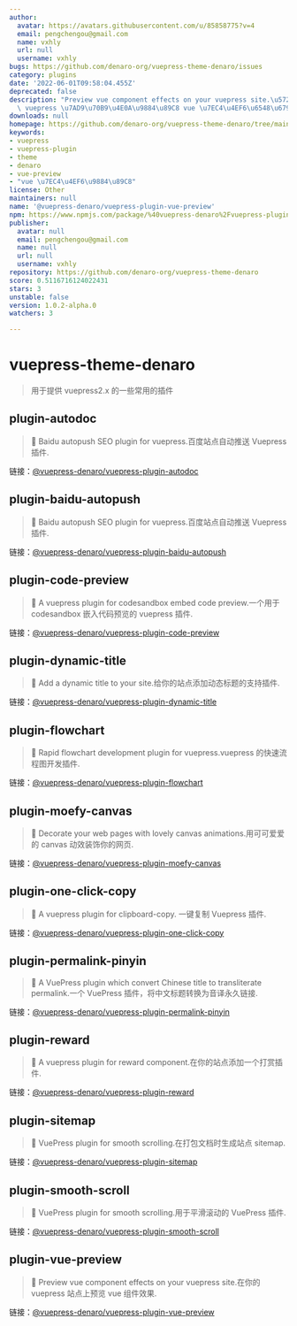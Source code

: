 ```yaml
---
author:
  avatar: https://avatars.githubusercontent.com/u/85858775?v=4
  email: pengchengou@gmail.com
  name: vxhly
  url: null
  username: vxhly
bugs: https://github.com/denaro-org/vuepress-theme-denaro/issues
category: plugins
date: '2022-06-01T09:58:04.455Z'
deprecated: false
description: "Preview vue component effects on your vuepress site.\u5728\u4F60\u7684\
  \ vuepress \u7AD9\u70B9\u4E0A\u9884\u89C8 vue \u7EC4\u4EF6\u6548\u679C."
downloads: null
homepage: https://github.com/denaro-org/vuepress-theme-denaro/tree/main/packages/@vuepress-denaro/plugin-vue-preview#readme
keywords:
- vuepress
- vuepress-plugin
- theme
- denaro
- vue-preview
- "vue \u7EC4\u4EF6\u9884\u89C8"
license: Other
maintainers: null
name: '@vuepress-denaro/vuepress-plugin-vue-preview'
npm: https://www.npmjs.com/package/%40vuepress-denaro%2Fvuepress-plugin-vue-preview
publisher:
  avatar: null
  email: pengchengou@gmail.com
  name: null
  url: null
  username: vxhly
repository: https://github.com/denaro-org/vuepress-theme-denaro
score: 0.5116716124022431
stars: 3
unstable: false
version: 1.0.2-alpha.0
watchers: 3

---
```


# vuepress-theme-denaro

> 用于提供 vuepress2.x 的一些常用的插件

## plugin-autodoc

> :tada: Baidu autopush SEO plugin for vuepress.百度站点自动推送 Vuepress 插件.

链接：[@vuepress-denaro/vuepress-plugin-autodoc](https://github.com/denaro-org/vuepress-theme-denaro/tree/main/packages/%40vuepress-denaro/plugin-autodoc)

## plugin-baidu-autopush

> :tada: Baidu autopush SEO plugin for vuepress.百度站点自动推送 Vuepress 插件.

链接：[@vuepress-denaro/vuepress-plugin-baidu-autopush](https://github.com/denaro-org/vuepress-theme-denaro/tree/main/packages/%40vuepress-denaro/plugin-baidu-autopush)

## plugin-code-preview

> :tada: A vuepress plugin for codesandbox embed code preview.一个用于 codesandbox 嵌入代码预览的 vuepress 插件.

链接：[@vuepress-denaro/vuepress-plugin-code-preview](https://github.com/denaro-org/vuepress-theme-denaro/tree/main/packages/%40vuepress-denaro/plugin-code-preview)

## plugin-dynamic-title

> :tada: Add a dynamic title to your site.给你的站点添加动态标题的支持插件.

链接：[@vuepress-denaro/vuepress-plugin-dynamic-title](https://github.com/denaro-org/vuepress-theme-denaro/tree/main/packages/%40vuepress-denaro/plugin-dynamic-title)

## plugin-flowchart

> :tada: Rapid flowchart development plugin for vuepress.vuepress 的快速流程图开发插件.

链接：[@vuepress-denaro/vuepress-plugin-flowchart](https://github.com/denaro-org/vuepress-theme-denaro/tree/main/packages/%40vuepress-denaro/plugin-flowchart)

## plugin-moefy-canvas

> :tada: Decorate your web pages with lovely canvas animations.用可可爱爱的 canvas 动效装饰你的网页.

链接：[@vuepress-denaro/vuepress-plugin-moefy-canvas](https://github.com/denaro-org/vuepress-theme-denaro/tree/main/packages/%40vuepress-denaro/plugin-moefy-canvas)

## plugin-one-click-copy

> :tada: A vuepress plugin for clipboard-copy. 一键复制 Vuepress 插件.

链接：[@vuepress-denaro/vuepress-plugin-one-click-copy](https://github.com/denaro-org/vuepress-theme-denaro/tree/main/packages/%40vuepress-denaro/plugin-one-click-copy)

## plugin-permalink-pinyin

> :tada: A VuePress plugin which convert Chinese title to transliterate permalink.一个 VuePress 插件，将中文标题转换为音译永久链接.

链接：[@vuepress-denaro/vuepress-plugin-permalink-pinyin](https://github.com/denaro-org/vuepress-theme-denaro/tree/main/packages/%40vuepress-denaro/plugin-permalink-pinyin)

## plugin-reward

> :tada: A vuepress plugin for reward component.在你的站点添加一个打赏插件.

链接：[@vuepress-denaro/vuepress-plugin-reward](https://github.com/denaro-org/vuepress-theme-denaro/tree/main/packages/%40vuepress-denaro/plugin-reward)

## plugin-sitemap

> :tada: VuePress plugin for smooth scrolling.在打包文档时生成站点 sitemap.

链接：[@vuepress-denaro/vuepress-plugin-sitemap](https://github.com/denaro-org/vuepress-theme-denaro/tree/main/packages/%40vuepress-denaro/plugin-sitemap)

## plugin-smooth-scroll

> :tada: VuePress plugin for smooth scrolling.用于平滑滚动的 VuePress 插件.

链接：[@vuepress-denaro/vuepress-plugin-smooth-scroll](https://github.com/denaro-org/vuepress-theme-denaro/tree/main/packages/%40vuepress-denaro/plugin-smooth-scroll)

## plugin-vue-preview

> :tada: Preview vue component effects on your vuepress site.在你的 vuepress 站点上预览 vue 组件效果.

链接：[@vuepress-denaro/vuepress-plugin-vue-preview](https://github.com/denaro-org/vuepress-theme-denaro/tree/main/packages/%40vuepress-denaro/plugin-vue-preview)
